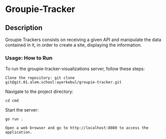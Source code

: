 # Groupie-Tracker

## Description

Groupie Trackers consists on receiving a given API and manipulate the data contained in it, in order to create a site, displaying the information.


###  Usage: How to Run

To run the groupie-tracker-visualizations server, follow these steps:

    Clone the repository: git clone git@git.01.alem.school:ayerkebul/groupie-tracker.git


Navigate to the project directory:

    cd cmd

Start the server:


    go run .

    Open a web browser and go to http://localhost:8080 to access the application.


    
    